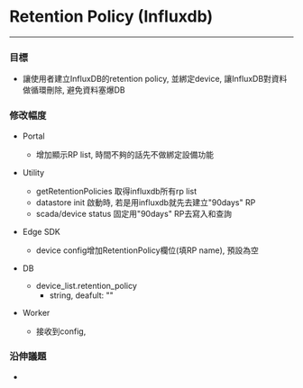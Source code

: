 # Retention Policy \(Influxdb\)

---

### 目標

* 讓使用者建立InfluxDB的retention policy, 並綁定device, 讓InfluxDB對資料做循環刪除, 避免資料塞爆DB

### 修改幅度

* Portal
  * 增加顯示RP list, 時間不夠的話先不做綁定設備功能

* Utility

  * getRetentionPolicies 取得influxdb所有rp list
  * datastore init 啟動時, 若是用influxdb就先去建立"90days" RP
  * scada/device status 固定用"90days" RP去寫入和查詢

* Edge SDK
  * device config增加RetentionPolicy欄位\(填RP name\), 預設為空
* DB
  * device\_list.retention\_policy
    * string, deafult: ""
* Worker
  * 接收到config, 

### 沿伸議題

* 


